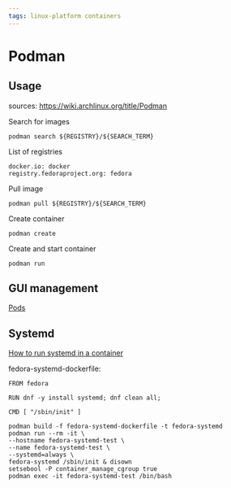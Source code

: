 ```yaml
---
tags: linux-platform containers
---
```

# Podman
## Usage
sources: https://wiki.archlinux.org/title/Podman

Search for images
```
podman search ${REGISTRY}/${SEARCH_TERM}
```
List of registries
```
docker.io: docker
registry.fedoraproject.org: fedora
```
Pull image
```
podman pull ${REGISTRY}/${SEARCH_TERM}
```
Create container
```
podman create
```
Create and start container
```
podman run 
```

## GUI management
[Pods](https://github.com/marhkb/pods)

## Systemd
[How to run systemd in a container](https://developers.redhat.com/blog/2019/04/24/how-to-run-systemd-in-a-container)

fedora-systemd-dockerfile:
```
FROM fedora

RUN dnf -y install systemd; dnf clean all;

CMD [ "/sbin/init" ]
```

```
podman build -f fedora-systemd-dockerfile -t fedora-systemd
podman run --rm -it \
--hostname fedora-systemd-test \
--name fedora-systemd-test \
--systemd=always \
fedora-systemd /sbin/init & disown
setsebool -P container_manage_cgroup true
podman exec -it fedora-systemd-test /bin/bash
```